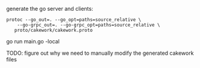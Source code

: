 
generate the go server and clients:
```
protoc --go_out=. --go_opt=paths=source_relative \
    --go-grpc_out=. --go-grpc_opt=paths=source_relative \
   proto/cakework/cakework.proto
```

go run main.go -local

TODO: figure out why we need to manually modify the generated cakework files
